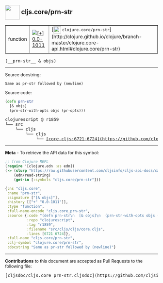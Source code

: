 ## <img width="48px" valign="middle" src="http://i.imgur.com/Hi20huC.png"> cljs.core/prn-str

 <table border="1">
<tr>

<td>function</td>
<td><a href="https://github.com/cljsinfo/cljs-api-docs/tree/0.0-1011"><img valign="middle" alt="[+] 0.0-1011" src="https://img.shields.io/badge/+-0.0--1011-lightgrey.svg"></a> </td>
<td>
[<img height="24px" valign="middle" src="http://i.imgur.com/1GjPKvB.png"> <samp>clojure.core/prn-str</samp>](http://clojure.github.io/clojure/branch-master/clojure.core-api.html#clojure.core/prn-str)
</td>
</tr>
</table>

 <samp>
(__prn-str__ & objs)<br>
</samp>

---




Source docstring:

```
Same as pr-str followed by (newline)
```

Source code:

```clj
(defn prn-str
  [& objs]
  (prn-str-with-opts objs (pr-opts)))
```

 <pre>
clojurescript @ r1859
└── src
    └── cljs
        └── cljs
            └── <ins>[core.cljs:6721-6724](https://github.com/clojure/clojurescript/blob/r1859/src/cljs/cljs/core.cljs#L6721-L6724)</ins>
</pre>


---

__Meta__ - To retrieve the API data for this symbol:

```clj
;; from Clojure REPL
(require '[clojure.edn :as edn])
(-> (slurp "https://raw.githubusercontent.com/cljsinfo/cljs-api-docs/catalog/cljs-api.edn")
    (edn/read-string)
    (get-in [:symbols "cljs.core/prn-str"]))
```

```clj
{:ns "cljs.core",
 :name "prn-str",
 :signature ["[& objs]"],
 :history [["+" "0.0-1011"]],
 :type "function",
 :full-name-encode "cljs.core_prn-str",
 :source {:code "(defn prn-str\n  [& objs]\n  (prn-str-with-opts objs (pr-opts)))",
          :repo "clojurescript",
          :tag "r1859",
          :filename "src/cljs/cljs/core.cljs",
          :lines [6721 6724]},
 :full-name "cljs.core/prn-str",
 :clj-symbol "clojure.core/prn-str",
 :docstring "Same as pr-str followed by (newline)"}

```

---

__Contributions__ to this document are accepted as Pull Requests to the following file:

 <pre>
[cljsdoc/cljs.core_prn-str.cljsdoc](https://github.com/cljsinfo/cljs-api-docs/blob/master/cljsdoc/cljs.core_prn-str.cljsdoc)
</pre>

